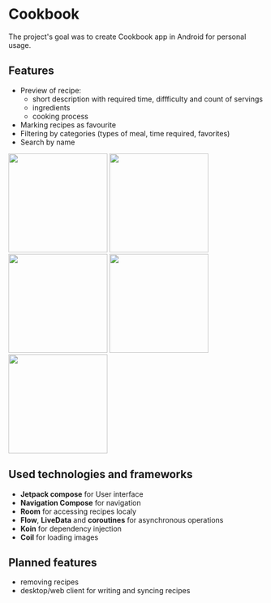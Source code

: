 # Cookbook
The project's goal was to create Cookbook app in Android for personal usage. 

## Features
- Preview of recipe:
  - short description with required time, diffficulty and count of servings
  - ingredients
  - cooking process
- Marking recipes as favourite
- Filtering by categories (types of meal, time required, favorites)
- Search by name
<!-- 
## Features
- User can filter recipes by categories (type of food, time required for cooking, favorites) and search recipe name
- Recipes can be marked as favorite and after that user can find it in category Favorite
- Preview of recipe contains:
  - short description with recipe properties (required time, diffficulty, count of servings)
  - needed ingredients
  - cooking process -->

<div>
  <img src="https://user-images.githubusercontent.com/45421463/189637974-4b2a1087-4cdf-42d7-833a-1dbdd04e2bac.png" width="195" />
  <img src="https://user-images.githubusercontent.com/45421463/189637999-a2bacb61-776b-4b32-8e53-411f6957d59b.png" width="195" />
  <img src="https://user-images.githubusercontent.com/45421463/189635012-aa004b4b-34c8-442e-adb0-8f4ac4127d53.png" width="195" />
  <img src="https://user-images.githubusercontent.com/45421463/189635053-5a2e1f03-8f87-479e-a65d-0694850ad7fc.png" width="195" />
  <img src="https://user-images.githubusercontent.com/45421463/189635078-7a0cad2a-25b4-4ba2-bc8b-549f69213377.png" width="195" />
</div>

## Used technologies and frameworks
- **Jetpack compose** for User interface
- **Navigation Compose** for navigation
- **Room** for accessing recipes localy 
- **Flow**, **LiveData** and **coroutines** for asynchronous operations
- **Koin** for dependency injection
- **Coil** for loading images


## Planned features
- removing recipes
- desktop/web client for writing and syncing recipes

<!-- ## Planned features
- button for removing recipes
- desktop/web client for generating qr code with recipe data
- scanning qr code for adding recipe to app
 -->
